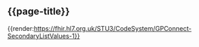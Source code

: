 ## {{page-title}}

{{render:https://fhir.hl7.org.uk/STU3/CodeSystem/GPConnect-SecondaryListValues-1}}